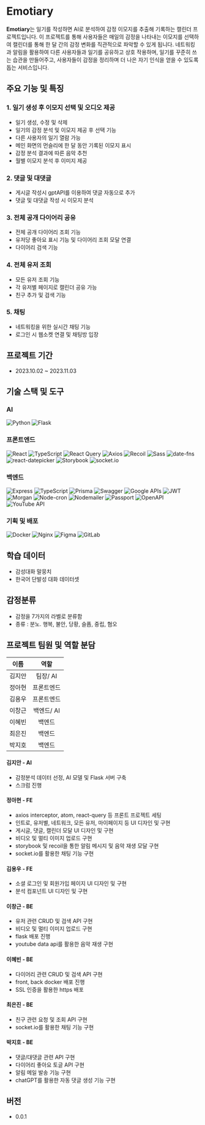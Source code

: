 # **Emotiary**

**Emotiary**는 일기를 작성하면 AI로 분석하여 감정 이모지를 추출해 기록하는 캘린더 프로젝트입니다. 이 프로젝트를 통해 사용자들은 매일의 감정을 나타내는 이모지를 선택하여 캘린더를 통해 한 달 간의 감정 변화를 직관적으로 파악할 수 있게 됩니다. 네트워킹과 알림을 활용하여 다른 사용자들과 일기를 공유하고 상호 작용하며, 일기를 꾸준히 쓰는 습관을 만들어주고, 사용자들이 감정을 정리하며 더 나은 자기 인식을 얻을 수 있도록 돕는 서비스입니다.

## **주요 기능 및 특징**

### **1. 일기 생성 후 이모지 선택 및 오디오 제공**
 - 일기 생성, 수정 및 삭제
 - 일기의 감정 분석 및 이모지 제공 후 선택 기능
 - 다른 사용자의 일기 열람 가능
 - 메인 화면의 먼슬리에 한 달 동안 기록된 이모지 표시
 - 감정 분석 결과에 따른 음악 추천
 - 월별 이모지 분석 후 이미지 제공

### **2. 댓글 및 대댓글**
 - 게시글 작성시 gptAPI를 이용하여 댓글 자동으로 추가
 - 댓글 및 대댓글 작성 시 이모지 분석

### **3. 전체 공개 다이어리 공유** 
 - 전체 공개 다이어리 조회 기능
 - 유저당 좋아요 표시 기능 및 다이어리 조회 모달 연결
 - 다이어리 검색 기능

### **4. 전체 유저 조회**
 - 모든 유저 조회 기능
 - 각 유저별 페이지로 캘린더 공유 가능
 - 친구 추가 및 검색 기능

### **5. 채팅**
 - 네트워킹을 위한 실시간 채팅 기능
 - 로그인 시 웹소켓 연결 및 채팅방 입장

## **프로젝트 기간**

- 2023.10.02 ~ 2023.11.03

## **기술 스택 및 도구**

### AI
![Python](https://img.shields.io/badge/Python-3776AB?style=for-the-badge&logo=python&logoColor=ffffff)
![Flask](https://img.shields.io/badge/Flask-000000?style=for-the-badge&logo=flask&logoColor=ffffff)

### 프론트엔드
![React](https://img.shields.io/badge/React-222222?style=for-the-badge&logo=react&logoColor=ffffff)
![TypeScript](https://img.shields.io/badge/TypeScript-3178C6?style=for-the-badge&logo=typescript&logoColor=ffffff)
![React Query](https://img.shields.io/badge/React_Query-FF4154?style=for-the-badge&logo=react-query&logoColor=ffffff)
![Axios](https://img.shields.io/badge/Axios-007ACC?style=for-the-badge&logo=axios&logoColor=ffffff)
![Recoil](https://img.shields.io/badge/Recoil-764ABC?style=for-the-badge&logo=recoil&logoColor=ffffff)
![Sass](https://img.shields.io/badge/Sass-CC6699?style=for-the-badge&logo=sass&logoColor=white)
![date-fns](https://img.shields.io/badge/date--fns-EA4AAA?style=for-the-badge)
![react-datepicker](https://img.shields.io/badge/react--datepicker-61DAFB?style=for-the-badge)
![Storybook](https://img.shields.io/badge/Storybook-FF4785?style=for-the-badge&logo=storybook&logoColor=ffffff)
![socket.io](https://img.shields.io/badge/socket.io-010101?style=for-the-badge&logo=socket.io&logoColor=ffffff)

### 백엔드
![Express](https://img.shields.io/badge/Express-000000?style=for-the-badge&logo=express&logoColor=ffffff)
![TypeScript](https://img.shields.io/badge/TypeScript-3178C6?style=for-the-badge&logo=typescript&logoColor=ffffff)
![Prisma](https://img.shields.io/badge/Prisma-2D3748?style=for-the-badge&logo=prisma&logoColor=white)
![Swagger](https://img.shields.io/badge/Swagger-85EA2D?style=for-the-badge&logo=swagger&logoColor=000000)
![Google APIs](https://img.shields.io/badge/Google%20APIs-4285F4?style=for-the-badge&logo=google&logoColor=ffffff)
![JWT](https://img.shields.io/badge/JWT-000000?style=for-the-badge&logo=json-web-tokens&logoColor=ffffff)
![Morgan](https://img.shields.io/badge/Morgan-82B41C?style=for-the-badge)
![Node-cron](https://img.shields.io/badge/Node--cron-00B289?style=for-the-badge)
![Nodemailer](https://img.shields.io/badge/Nodemailer-009688?style=for-the-badge)
![Passport](https://img.shields.io/badge/Passport-34E27C?style=for-the-badge)
![OpenAPI](https://img.shields.io/badge/OpenAPI-FF5733?style=for-the-badge)
![YouTube API](https://img.shields.io/badge/YouTube%20API-FF0000?style=for-the-badge)


### 기획 및 배포
![Docker](https://img.shields.io/badge/Docker-2496ED?style=for-the-badge&logo=docker&logoColor=ffffff)
![Nginx](https://img.shields.io/badge/Nginx-009639?style=for-the-badge&logo=nginx&logoColor=ffffff)
![Figma](https://img.shields.io/badge/Figma-F24E1E?style=for-the-badge&logo=figma&logoColor=ffffff)
![GitLab](https://img.shields.io/badge/GitLab-FCA121?style=for-the-badge&logo=gitlab&logoColor=ffffff)

## 학습 데이터
  - 감성대화 말뭉치
  - 한국어 단발성 대화 데이터셋

## 감정분류
  - 감정을 7가지의 라벨로 분류함
  - 종류 : 분노. 행복, 불안, 당황, 슬픔, 중립, 혐오

## **프로젝트 팀원 및 역할 분담**

|  이름  |             역할              |
| :----: | :---------------------------: |
| 김지안 | 팀장/ AI |
| 정아현 |      프론트엔드       |
| 김용우 |      프론트엔드       |
| 이창근 |      백엔드/ AI       |
| 이혜빈 |      백엔드       |
| 최은진 |      백엔드       |
| 박지호 |      백엔드       |

#### 김지안 - AI
- 감정분석 데이터 선정, AI 모델 및 Flask 서버 구축
-  스크럼 진행

#### 정아현 - FE
- axios interceptor, atom, react-query 등 프론트 프로젝트 세팅
- 인트로, 유저별, 네트워크, 모든 유저, 마이페이지 등 UI 디자인 및 구현
- 게시글, 댓글, 캘린더 모달 UI 디자인 및 구현
- 비디오 및 멀티 이미지 업로드 구현
- storybook 및 recoil을 통한 알림 메시지 및 음악 재생 모달 구현
- socket.io를 활용한 채팅 기능 구현

#### 김용우 - FE
- 소셜 로그인 및 회원가입 페이지 UI 디자인 및 구현
- 분석 컴포넌트 UI 디자인 및 구현

#### 이창근 - BE
- 유저 관련 CRUD 및 검색 API 구현
- 비디오 및 멀티 이미지 업로드 구현
- flask 배포 진행
- youtube data api를 활용한 음악 재생 구현

#### 이혜빈 - BE
- 다이어리 관련 CRUD 및 검색 API 구현
- front, back docker 배포 진행
- SSL 인증을 활용한 https 배포

#### 최은진 - BE
- 친구 관련 요청 및 조회 API 구현
- socket.io를 활용한 채팅 기능 구현

#### 박지호 - BE
- 댓글/대댓글 관련 API 구현
- 다이어리 좋아요 토글 API 구현
- 알림 메일 발송 기능 구현
- chatGPT를 활용한 자동 댓글 생성 기능 구현
## **버전**

- 0.0.1

